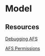 # Model

## Resources
[Debugging AFS](http://ist.njit.edu/webhosting/debug.php)

[AFS Permissions](http://ist.njit.edu/support/afs/permissions.php)
